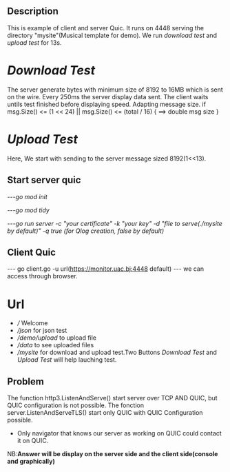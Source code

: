 ## Description
This is example of client and server Quic.
It runs on 4448 serving the directory "mysite"(Musical template for demo).
We run *download test*  and *upload test* for 13s.
# *Download Test*
The server generate bytes with minimum size of 8192 to 16MB which is sent on the wire.
Every 250ms the server display data sent. The client waits untils test finished before displaying speed.
Adapting message size.
if msg.Size() <= (1 << 24) || msg.Size() <= (total / 16) {
			  ==> double msg size
		}

# *Upload Test*
Here, We start with sending  to the server message sized 8192(1<<13).

## Start server quic

---*go mod init* 

---*go mod tidy*

---*go run server -c "your certificate" -k "your key" -d "file to serve(./mysite by default)"  -q true (for Qlog creation, false by default)*


## Client Quic
--- go client.go -u url(https://monitor.uac.bj:4448 default)
--- we can access through browser.
# Url
- */*  Welcome
- */json* for json test
- */demo/upload* to upload file
- */data* to see uploaded files
- */mysite* for download and upload test.Two Buttons *Download Test* and *Upload Test* will help lauching test.
## Problem
The function http3.ListenAndServe() start server over TCP AND QUIC, but QUIC configuration is not possible.
The fonction server.ListenAndServeTLS() start only QUIC with QUIC Configuration possible.
- Only navigator that knows our server as working on QUIC could contact it on QUIC.

NB:**Answer will be display on the server side and the client side(console and graphically)**


